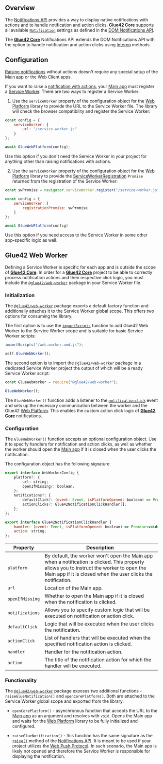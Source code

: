 ## Overview

The [Notifications API](../../../reference/core/latest/notifications/index.html) provides a way to display native notifications with actions and to handle notification and action clicks. [**Glue42 Core**](https://glue42.com/core/) supports all available [`Notification`](https://developer.mozilla.org/en-US/docs/Web/API/Notification) settings as defined in the [DOM Notifications API](https://developer.mozilla.org/en-US/docs/Web/API/Notifications_API).

The [**Glue42 Core**](https://glue42.com/core/) Notifications API extends the DOM Notifications API with the option to handle notification and action clicks using [Interop](../../data-sharing-between-apps/interop/index.html#overview) methods.

## Configuration

[Raising notifications](../notifications-api/index.html#raising_notifications) without actions doesn't require any special setup of the [Main app](../../../developers/core-concepts/web-platform/overview/index.html) or the [Web Client](../../../developers/core-concepts/web-client/overview/index.html) apps.

If you want to raise a [notification with actions](../notifications-api/index.html#notification_actions), your [Main app](../../../developers/core-concepts/web-platform/overview/index.html) must register a [Service Worker](https://developer.mozilla.org/en-US/docs/Web/API/Service_Worker_API). There are two ways to register a Service Worker:

1. Use the `serviceWorker` property of the configuration object for the [Web Platform](https://www.npmjs.com/package/@glue42/web-platform) library to provide the URL to the Service Worker file. The library will check the browser compatibility and register the Service Worker:

```javascript
const config = {
    serviceWorker: {
        url: "/service-worker.js"
    }
};

await GlueWebPlatform(config);
```

Use this option if you don't need the Service Worker in your project for anything other than raising notifications with actions.

2. Use the `serviceWorker` property of the configuration object for the [Web Platform](https://www.npmjs.com/package/@glue42/web-platform) library to provide the [ServiceWorkerRegistration](https://developer.mozilla.org/en-US/docs/Web/API/ServiceWorkerRegistration) `Promise` returned from the registration of the Service Worker:

```javascript
const swPromise = navigator.serviceWorker.register("/service-worker.js");

const config = {
    serviceWorker: {
        registrationPromise: swPromise
    }
};

await GlueWebPlatform(config)
```

Use this option if you need access to the Service Worker in some other app-specific logic as well.

## Glue42 Web Worker

Defining a Service Worker is specific for each app and is outside the scope of [**Glue42 Core**](https://glue42.com/core/). In order for a [**Glue42 Core**](https://glue42.com/core/) project to be able to correctly process notification actions and their respective click logic, you must include the [`@glue42/web-worker`](https://www.npmjs.com/package/@glue42/web-worker) package in your Service Worker file.

### Initialization

The [`@glue42/web-worker`](https://www.npmjs.com/package/@glue42/web-worker) package exports a default factory function and additionally attaches it to the Service Worker global scope. This offers two options for consuming the library.

The first option is to use the [`importScripts`](https://developer.mozilla.org/en-US/docs/Web/API/WorkerGlobalScope/importScripts) function to add Glue42 Web Worker to the Service Worker scope and is suitable for basic Service Worker scripts:

```javascript
importScripts("/web.worker.umd.js");

self.GlueWebWorker();
```

The second option is to import the [`@glue42/web-worker`](https://www.npmjs.com/package/@glue42/web-worker) package in a dedicated Service Worker project the output of which will be a ready Service Worker script:

```javascript
const GlueWebWorker = require("@glue42/web-worker");

GlueWebWorker();
```

The `GlueWebWorker()` function adds a listener to the [`notificationclick`](https://developer.mozilla.org/en-US/docs/Web/API/ServiceWorkerGlobalScope/notificationclick_event) event and sets up the necessary communication between the worker and the Glue42 [Web Platform](https://www.npmjs.com/package/@glue42/web-platform). This enables the custom action click logic of [**Glue42 Core**](https://glue42.com/core/) notifications.

### Configuration

The `GlueWebWorker()` function accepts an optional configuration object. Use it to specify handlers for notification and action clicks, as well as whether the worker should open the [Main app](../../../developers/core-concepts/web-platform/overview/index.html) if it is closed when the user clicks the notification.

The configuration object has the following signature:

```javascript
export interface WebWorkerConfig {
    platform?: {
        url: string;
        openIfMissing?: boolean;
    };
    notifications?: {
        defaultClick?: (event: Event, isPlatformOpened: boolean) => Promise<void>;
        actionClicks?: Glue42NotificationClickHandler[];
    };
};

export interface Glue42NotificationClickHandler {
    handler: (event: Event, isPlatformOpened: boolean) => Promise<void>;
    action: string;
};
```

| Property | Description |
|----------|-------------|
| `platform` | By default, the worker won't open the [Main app](../../../developers/core-concepts/web-platform/overview/index.html) when a notification is clicked. This property allows you to instruct the worker to open the Main app if it is closed when the user clicks the notification. |
| `url` | Location of the Main app. |
| `openIfMissing` | Whether to open the Main app if it is closed when the notification is clicked. |
| `notifications` | Allows you to specify custom logic that will be executed on notification or action click. |
| `defaultClick` | Logic that will be executed when the user clicks the notification. |
| `actionClick` | List of handlers that will be executed when the specified notification action is clicked. |
| `handler` | Handler for the notification action. |
| `action` | The title of the notification action for which the handler will be executed. |

### Functionality

The [`@glue42/web-worker`](https://www.npmjs.com/package/@glue42/web-worker) package exposes two additional functions - `raiseGlueNotification()` and `openCorePlatform()`. Both are attached to the Service Worker global scope and exported from the library.

- `openCorePlatform()` - asynchronous function that accepts the URL to the [Main app](../../../developers/core-concepts/web-platform/overview/index.html) as an argument and resolves with `void`. Opens the Main app and waits for the [Web Platform](https://www.npmjs.com/package/@glue42/web-platform) library to be fully initialized and configured.

- `raiseGlueNotification()` - this function has the same signature as the [`raise()`](../../../reference/core/latest/notifications/index.html#API-raise) method of the [Notifications API](../notifications-api/index.html). It is meant to be used if your project utilizes the [Web Push Protocol](https://www.w3.org/TR/push-api/). In such scenario, the Main app is likely not opened and therefore the Service Worker is responsible for displaying the notification.